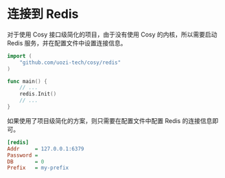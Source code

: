 # 连接到 Redis

对于使用 Cosy 接口级简化的项目，由于没有使用 Cosy 的内核，所以需要启动 Redis 服务，并在配置文件中设置连接信息。
```go
import (
    "github.com/uozi-tech/cosy/redis"
)

func main() {
	// ...
	redis.Init()
	// ...
}
```

如果使用了项目级简化的方案，则只需要在配置文件中配置 Redis 的连接信息即可。
```ini
[redis]
Addr     = 127.0.0.1:6379
Password =
DB       = 0
Prefix   = my-prefix
```